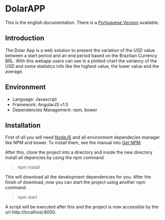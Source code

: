# DolarAPP
This is the english documentation. There is a [Portuguese Version](https://github.com/fmarques899/dolarApp/wiki/Portuguese-Readme) available.

## Introduction

The Dolar App is a web solution to present the variation of the USD value between a start period and an end period based on the Brazilian Currency BRL. With this webapp users can see in a plotted chart the variancy of the USD and some statistics info like the highest value, the lower value and the average.

## Environment

* Language: Javascript
* Framework: AngularJS v1.5
* Dependencies Management: npm, bower

## Installation

First of all you will need [NodeJS](https://nodejs.org/en/) and all environment dependecies manager like NPM and bower. To install them, see the manual into [Get NPM](https://www.npmjs.com/get-npm).

After this, clone the project into a directory and inside the new directory install all depencies by using the npm command

> npm install

This will download all the development dependencies for you. After the finish of download, now you can start the project using another npm command.

> npm start

A script will be executed after this and the project is now accessible by the url http://localhost:8000.
